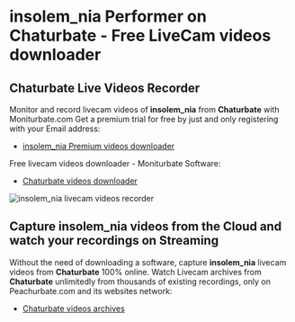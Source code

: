 # insolem_nia Performer on Chaturbate - Free LiveCam videos downloader

## Chaturbate Live Videos Recorder

Monitor and record livecam videos of **insolem_nia** from **Chaturbate** with Moniturbate.com
Get a premium trial for free by just and only registering with your Email address:
* [insolem_nia Premium videos downloader](https://moniturbate.com/request-demo-licence-key.html)

Free livecam videos downloader - Moniturbate Software:
* [Chaturbate videos downloader](https://moniturbate.com/moniturbate-download-software.html)

![insolem_nia livecam videos recorder](https://peachurnet.com/templates/moniturbate-software.png)


## Capture insolem_nia videos from the Cloud and watch your recordings on Streaming

Without the need of downloading a software, capture **insolem_nia** livecam videos from **Chaturbate** 100% online.
Watch Livecam archives from **Chaturbate** unlimitedly from thousands of existing recordings, only on Peachurbate.com and its websites network:
* [Chaturbate videos archives](https://peachurnet.com/)
